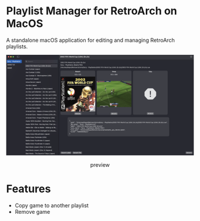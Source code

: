 # Playlist Manager for RetroArch on MacOS

A standalone macOS application for editing and managing RetroArch playlists.

<img src="Documents/screen.png">
<p align=center>preview</p>

# Features
- Copy game to another playlist
- Remove game
